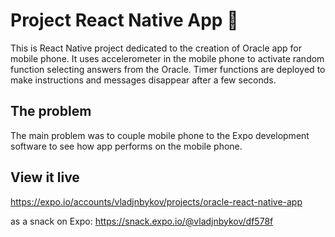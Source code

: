# Project React Native App 📱

This is React Native project dedicated to the creation of Oracle app for mobile phone. It uses accelerometer in the mobile phone to activate random function selecting answers from the Oracle. Timer functions are deployed to make instructions and messages disappear after a few seconds.

## The problem

The main problem was to couple mobile phone to the Expo development software to see how app performs on the mobile phone. 

## View it live
https://expo.io/accounts/vladjnbykov/projects/oracle-react-native-app

as a snack on Expo:
https://snack.expo.io/@vladjnbykov/df578f
